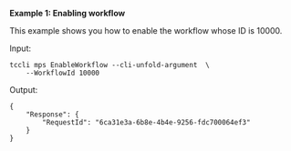 **Example 1: Enabling workflow**

This example shows you how to enable the workflow whose ID is 10000.

Input: 

```
tccli mps EnableWorkflow --cli-unfold-argument  \
    --WorkflowId 10000
```

Output: 
```
{
    "Response": {
        "RequestId": "6ca31e3a-6b8e-4b4e-9256-fdc700064ef3"
    }
}
```

